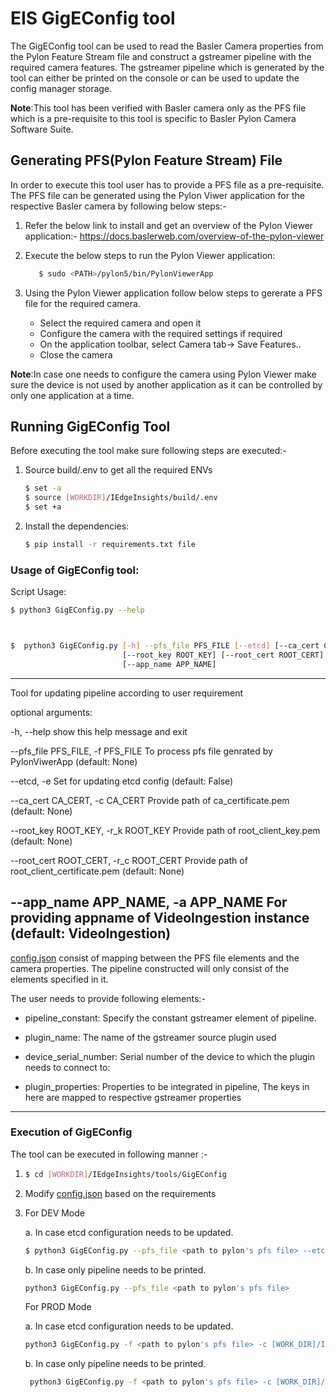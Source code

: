 # EIS GigEConfig tool


The GigEConfig tool can be used to read the Basler Camera properties from the Pylon Feature Stream file and construct a gstreamer pipeline with the required camera features. The gstreamer pipeline which is generated by the tool can either be printed on the console or can be used to update the config manager storage.

**Note**:This tool has been verified with Basler camera only as the PFS file which is a pre-requisite to this tool is specific to Basler Pylon Camera Software Suite.

## Generating PFS(Pylon Feature Stream) File

In order to execute this tool user has to provide a PFS file as a pre-requisite. The PFS file can be generated using the Pylon Viwer application for the respective Basler camera by following below steps:-

1.  Refer the below link to install and get an overview of the Pylon Viewer application:-
    https://docs.baslerweb.com/overview-of-the-pylon-viewer

2. Execute the below steps to run the Pylon Viewer application:

   ```sh
      $ sudo <PATH>/pylon5/bin/PylonViewerApp
   ```

3. Using the Pylon Viewer application follow below steps to gererate a PFS file for the required camera.

   * Select the required camera and open it
   * Configure the camera  with the required settings if required
   * On the application toolbar, select Camera tab-> Save Features..
   * Close the camera

**Note**:In case one needs to configure the camera using Pylon Viewer make sure the device is not used by another application as it can be controlled by only one application at a time.

## Running GigEConfig Tool

Before executing the tool make sure following steps are executed:-

1. Source build/.env to get all the required ENVs

    ```sh
    $ set -a
    $ source [WORKDIR]/IEdgeInsights/build/.env
    $ set +a
    ```
2. Install the dependencies:

    ```sh
    $ pip install -r requirements.txt file
    ```

### Usage of GigEConfig tool:

Script Usage:

```sh
$ python3 GigEConfig.py --help



$  python3 GigEConfig.py [-h] --pfs_file PFS_FILE [--etcd] [--ca_cert CA_CERT]
                         [--root_key ROOT_KEY] [--root_cert ROOT_CERT]
                         [--app_name APP_NAME]
```
----
Tool for updating pipeline according to user requirement

optional arguments:

  -h, --help            show this help message and exit

  --pfs_file PFS_FILE, -f PFS_FILE
                        To process pfs file genrated by PylonViwerApp (default: None)

  --etcd, -e            Set for updating etcd config (default: False)

  --ca_cert CA_CERT, -c CA_CERT
                        Provide path of ca_certificate.pem (default: None)

  --root_key ROOT_KEY, -r_k ROOT_KEY
                        Provide path of root_client_key.pem (default: None)

  --root_cert ROOT_CERT, -r_c ROOT_CERT
                        Provide path of root_client_certificate.pem (default: None)

  --app_name APP_NAME, -a APP_NAME
                        For providing appname of VideoIngestion instance (default: VideoIngestion)
----
[config.json](config.json) consist of mapping between the PFS file elements and the camera properties. The pipeline constructed will only consist of the elements specified in it.

The user needs to provide following elements:-

* pipeline_constant: Specify the constant gstreamer element of pipeline.

* plugin_name: The name of the gstreamer source plugin used

* device_serial_number: Serial number of the device to which the plugin needs to connect to:

* plugin_properties: Properties to be integrated in pipeline, The keys in here are mapped to respective gstreamer properties
----

### Execution of GigEConfig

The tool can be executed in following manner :-

1. ```sh
   $ cd [WORKDIR]/IEdgeInsights/tools/GigEConfig
   ```

2. Modify [config.json](config.json) based on the requirements


3. For DEV Mode

    a. In case etcd configuration needs to be updated.

    ```sh
    $ python3 GigEConfig.py --pfs_file <path to pylon's pfs file> --etcd 1
    ```

    b. In case only pipeline needs to be printed.

    ```sh
    python3 GigEConfig.py --pfs_file <path to pylon's pfs file>
    ```

    For PROD Mode

    a. In case etcd configuration needs to be updated.

    ```sh
    python3 GigEConfig.py -f <path to pylon's pfs file> -c [WORK_DIR]/IEdgeInsights/build/provision/Certificates/ca/ca_certificate.pem -r_k [WORK_DIR]/IEdgeInsights/build/provision/Certificates/root/root_client_key.pem -r_c [WORK_DIR]IEdgeInsights/build/provision/Certificates/root/root_client_certificate.pem -e
    ```

    b. In case only pipeline needs to be printed.

   ```sh
    python3 GigEConfig.py -f <path to pylon's pfs file> -c [WORK_DIR]/IEdgeInsights/build/provision/Certificates/ca/ca_certificate.pem -r_k [WORK_DIR]/IEdgeInsights/build/provision/Certificates/root/root_client_key.pem -r_c [WORK_DIR]/IEdgeInsights/build/provision/Certificates/root/root_client_certificate.pem
   ```
